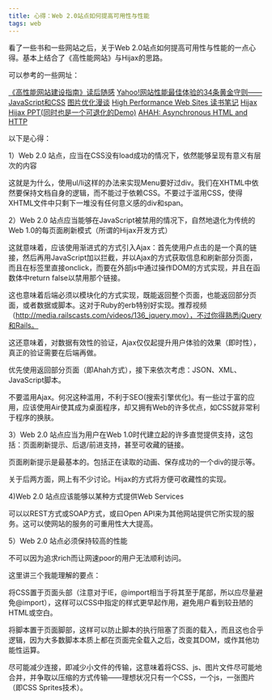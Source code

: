 ```yaml
---
title: 心得：Web 2.0站点如何提高可用性与性能
tags: web
---
```


看了一些书和一些网站之后，关于Web 2.0站点如何提高可用性与性能的一点心得。基本上结合了《高性能网站》与Hijax的思路。

可以参考的一些网址：

[《高性能网站建设指南》读后随感](http://www.dbanotes.net/web/high_performance_web_site.html)
[Yahoo!网站性能最佳体验的34条黄金守则——JavaScript和CSS](http://yy-web.iteye.com/blog/274059)
[图片优化漫谈](http://www.cnblogs.com/wanghongyuan/archive/2009/01/14/1375664.html)
[High Performance Web Sites 读书笔记](http://www.hickwu.com/?cat=4)
[Hijax](http://domscripting.com/blog/display/41)
[Hijax PPT(同时也是一个可退化的Demo)](http://domscripting.com/presentations/xtech2006/)
[AHAH: Asynchronous HTML and HTTP](http://microformats.org/wiki/rest/ahah)

以下是心得：

1）Web 2.0 站点，应当在CSS没有load成功的情况下，依然能够呈现有意义有层次的内容

这就是为什么，使用ul/li这样的办法来实现Menu要好过div。我们在XHTML中依然要保持文档自身的逻辑，而不能过于依赖CSS。不要过于滥用CSS，使得XHTML文件中只剩下一堆没有任何意义感的div和span。

2）Web 2.0 站点应当能够在JavaScript被禁用的情况下，自然地退化为传统的Web 1.0的每页面刷新模式（所谓的Hijax开发方式）

这就意味着，应该使用渐进式的方式引入Ajax：首先使用户点击的是一个真的链接，然后再用JavaScript加以拦截，并以Ajax的方式获取信息和刷新部分页面，而且在标签里直接onclick，而要在外部js中通过操作DOM的方式实现，并且在函数体中return false以禁用那个链接。

这也意味着后端必须以模块化的方式实现，既能返回整个页面，也能返回部分页面，或者数据或脚本。这对于Ruby的erb特别好实现。推荐视频（http://media.railscasts.com/videos/136_jquery.mov），不过你得熟悉jQuery和Rails。

这还意味着，对数据有效性的验证，Ajax仅仅起提升用户体验的效果（即时性），真正的验证需要在后端再做。

优先使用返回部分页面（即Ahah方式），接下来依次考虑：JSON、XML、JavaScript脚本。

不要滥用Ajax。何况这种滥用，不利于SEO(搜索引擎优化)。有一些过于富的应用，应该使用Air使其成为桌面程序，却又拥有Web的许多优点，如CSS就非常利于程序的换肤。

3）Web 2.0 站点应当为用户在Web 1.0时代建立起的许多直觉提供支持，这包括：页面刷新提示、后退/前进支持，甚至可收藏的链接。

页面刷新提示是最基本的。包括正在读取的动画、保存成功的一个div的提示等。

关于后两方面，网上有不少讨论。Hijax的方式将方便可收藏性的实现。

4)Web 2.0 站点应该能够以某种方式提供Web Services

可以以REST方式或SOAP方式，或曰Open API来为其他网站提供它所实现的服务。这可以使网站的服务的可重用性大大提高。

5）Web 2.0 站点必须保持较高的性能

不可以因为追求rich而让网速poor的用户无法顺利访问。

这里讲三个我能理解的要点：

将CSS置于页面头部（注意对于IE，@import相当于将其至于尾部，所以应尽量避免@import），这样可以CSS中指定的样式更早起作用，避免用户看到较丑陋的HTML或空白。

将脚本置于页面脚部，这样可以防止脚本的执行阻塞了页面的载入，而且这也合乎逻辑，因为大多数脚本本质上都在页面完全载入之后，改变其DOM，或作其他功能性运算。

尽可能减少连接，即减少小文件的传输，这意味着将CSS、js、图片文件尽可能地合并，并争取以压缩的方式传输——理想状况只有一个CSS，一个js，一张图片（即CSS Sprites技术）。